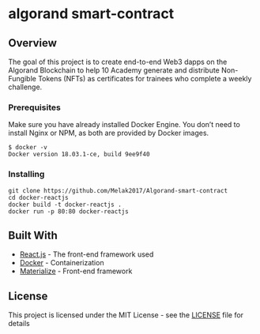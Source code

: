 # algorand smart-contract

## Overview

The goal of this project is to create end-to-end Web3 dapps on the Algorand Blockchain to help 10 Academy generate and distribute Non-Fungible Tokens (NFTs) as certificates for trainees who complete a weekly challenge.

### Prerequisites

Make sure you have already installed Docker Engine.
You don’t need to install Nginx or NPM, as both are provided by Docker images.

```
$ docker -v
Docker version 18.03.1-ce, build 9ee9f40
```

### Installing

```
git clone https://github.com/Melak2017/Algorand-smart-contract
cd docker-reactjs
docker build -t docker-reactjs .
docker run -p 80:80 docker-reactjs

```

## Built With

- [React.js](https://reactjs.org/) - The front-end framework used
- [Docker](https://www.docker.com/) - Containerization
- [Materialize](https://materializecss.com/) - Front-end framework

## License

This project is licensed under the MIT License - see the [LICENSE](LICENSE) file for details
